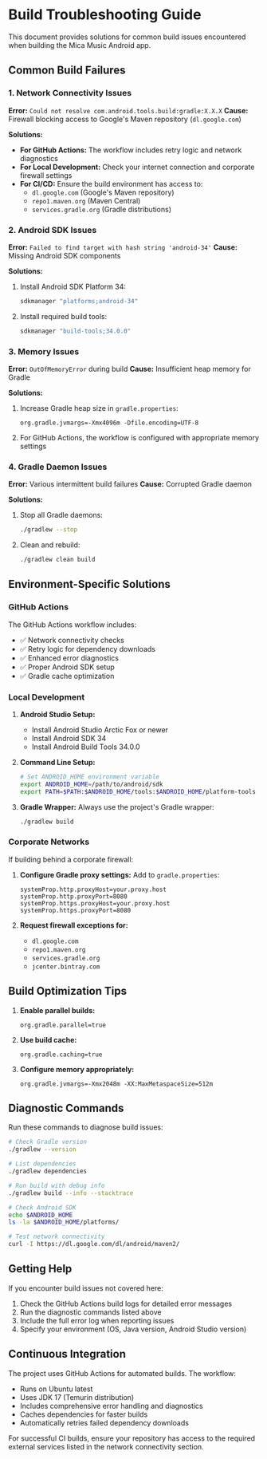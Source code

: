 # Build Troubleshooting Guide

This document provides solutions for common build issues encountered when building the Mica Music Android app.

## Common Build Failures

### 1. Network Connectivity Issues

**Error:** `Could not resolve com.android.tools.build:gradle:X.X.X`
**Cause:** Firewall blocking access to Google's Maven repository (`dl.google.com`)

**Solutions:**
- **For GitHub Actions:** The workflow includes retry logic and network diagnostics
- **For Local Development:** Check your internet connection and corporate firewall settings
- **For CI/CD:** Ensure the build environment has access to:
  - `dl.google.com` (Google's Maven repository)
  - `repo1.maven.org` (Maven Central)
  - `services.gradle.org` (Gradle distributions)

### 2. Android SDK Issues

**Error:** `Failed to find target with hash string 'android-34'`
**Cause:** Missing Android SDK components

**Solutions:**
1. Install Android SDK Platform 34:
   ```bash
   sdkmanager "platforms;android-34"
   ```
2. Install required build tools:
   ```bash
   sdkmanager "build-tools;34.0.0"
   ```

### 3. Memory Issues

**Error:** `OutOfMemoryError` during build
**Cause:** Insufficient heap memory for Gradle

**Solutions:**
1. Increase Gradle heap size in `gradle.properties`:
   ```properties
   org.gradle.jvmargs=-Xmx4096m -Dfile.encoding=UTF-8
   ```
2. For GitHub Actions, the workflow is configured with appropriate memory settings

### 4. Gradle Daemon Issues

**Error:** Various intermittent build failures
**Cause:** Corrupted Gradle daemon

**Solutions:**
1. Stop all Gradle daemons:
   ```bash
   ./gradlew --stop
   ```
2. Clean and rebuild:
   ```bash
   ./gradlew clean build
   ```

## Environment-Specific Solutions

### GitHub Actions

The GitHub Actions workflow includes:
- ✅ Network connectivity checks
- ✅ Retry logic for dependency downloads
- ✅ Enhanced error diagnostics
- ✅ Proper Android SDK setup
- ✅ Gradle cache optimization

### Local Development

1. **Android Studio Setup:**
   - Install Android Studio Arctic Fox or newer
   - Install Android SDK 34
   - Install Android Build Tools 34.0.0

2. **Command Line Setup:**
   ```bash
   # Set ANDROID_HOME environment variable
   export ANDROID_HOME=/path/to/android/sdk
   export PATH=$PATH:$ANDROID_HOME/tools:$ANDROID_HOME/platform-tools
   ```

3. **Gradle Wrapper:**
   Always use the project's Gradle wrapper:
   ```bash
   ./gradlew build
   ```

### Corporate Networks

If building behind a corporate firewall:

1. **Configure Gradle proxy settings:**
   Add to `gradle.properties`:
   ```properties
   systemProp.http.proxyHost=your.proxy.host
   systemProp.http.proxyPort=8080
   systemProp.https.proxyHost=your.proxy.host
   systemProp.https.proxyPort=8080
   ```

2. **Request firewall exceptions for:**
   - `dl.google.com`
   - `repo1.maven.org`
   - `services.gradle.org`
   - `jcenter.bintray.com`

## Build Optimization Tips

1. **Enable parallel builds:**
   ```properties
   org.gradle.parallel=true
   ```

2. **Use build cache:**
   ```properties
   org.gradle.caching=true
   ```

3. **Configure memory appropriately:**
   ```properties
   org.gradle.jvmargs=-Xmx2048m -XX:MaxMetaspaceSize=512m
   ```

## Diagnostic Commands

Run these commands to diagnose build issues:

```bash
# Check Gradle version
./gradlew --version

# List dependencies
./gradlew dependencies

# Run build with debug info
./gradlew build --info --stacktrace

# Check Android SDK
echo $ANDROID_HOME
ls -la $ANDROID_HOME/platforms/

# Test network connectivity
curl -I https://dl.google.com/dl/android/maven2/
```

## Getting Help

If you encounter build issues not covered here:

1. Check the GitHub Actions build logs for detailed error messages
2. Run the diagnostic commands listed above
3. Include the full error log when reporting issues
4. Specify your environment (OS, Java version, Android Studio version)

## Continuous Integration

The project uses GitHub Actions for automated builds. The workflow:
- Runs on Ubuntu latest
- Uses JDK 17 (Temurin distribution)
- Includes comprehensive error handling and diagnostics
- Caches dependencies for faster builds
- Automatically retries failed dependency downloads

For successful CI builds, ensure your repository has access to the required external services listed in the network connectivity section.